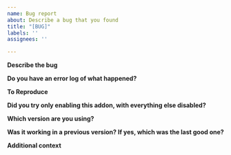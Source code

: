 ```yaml
---
name: Bug report
about: Describe a bug that you found
title: "[BUG]"
labels: ''
assignees: ''

---
```


**Describe the bug**
<!-- What did you expect to happen and what happened instead? -->

**Do you have an error log of what happened?**
<!-- If you don't see any errors, make sure that error reporting is enabled (`/console scriptErrors 1`) or install https://www.curseforge.com/wow/addons/bugsack & https://www.curseforge.com/wow/addons/bug-grabber, yes both are needed. -->

**To Reproduce**
<!-- Steps to reproduce the behavior:
1. Go to '...'
2. Click on '....'
3. Scroll down to '....'
4. See error
-->

**Did you try only enabling this addon, with everything else disabled?**

**Which version are you using?**

**Was it working in a previous version? If yes, which was the last good one?**

**Additional context**
